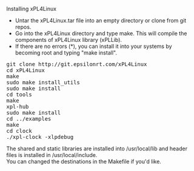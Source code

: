 Installing xPL4Linux

* Untar the xPL4Linux.tar file into an empty directory or clone from 
  git repos.  
* Go into the xPL4Linux directory and type make. This will compile the 
  components of xPL4Linux library (xPLLib).  
* If there are no errors (*), you can install it into your systems by 
  becoming root and typing "make install".  

<div class="fragment"><pre class="fragment">
git clone http://git.epsilonrt.com/xPL4Linux
cd xPL4Linux
make
sudo make install_utils
sudo make install
cd tools
make
xpl-hub
sudo make install
cd ../examples
make
cd clock
./xpl-clock -xlpdebug
</pre></div>

The shared and static libraries are installed into /usr/local/lib and 
header files is installed in /usr/local/include.  
You can changed the destinations in the Makefile if you'd like.
